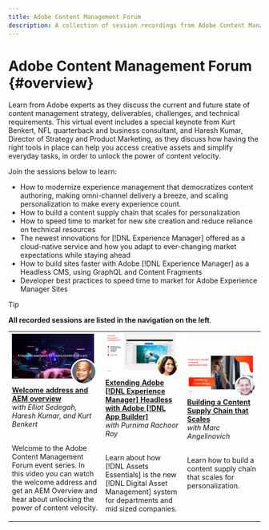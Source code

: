 ```yaml
---
title: Adobe Content Management Forum
description: A collection of session recordings from Adobe Content Management Forum
---
```

# Adobe Content Management Forum {#overview}

Learn from Adobe experts as they discuss the current and future state of content management strategy, deliverables, challenges, and technical requirements. This virtual event includes a special keynote from Kurt Benkert, NFL quarterback and business consultant, and Haresh Kumar, Director of Strategy and Product Marketing, as they discuss how having the right tools in place can help you access creative assets and simplify everyday tasks, in order to unlock the power of content velocity.

Join the sessions below to learn:

* How to modernize experience management that democratizes content authoring, making omni-channel delivery a breeze, and scaling personalization to make every experience count.
* How to build a content supply chain that scales for personalization
* How to speed time to market for new site creation and reduce reliance on technical resources
* The newest innovations for [!DNL Experience Manager] offered as a cloud-native service and how you adapt to ever-changing market expectations while staying ahead
* How to build sites faster with Adobe [!DNL Experience Manager] as a Headless CMS, using GraphQL and Content Fragments
* Developer best practices to speed time to market for Adobe Experience Manager Sites

>[!TIP]
>
>**All recorded sessions are listed in the navigation on the left**.

<table>
  <tr>
   <td>
      <a href="2022/welcome.md">
      <img alt="Welcome address and AEM overview" src="assets/welcome.png" >
      </a>
      <div>
         <a href="2022/welcome.md"><strong>Welcome address and AEM overview</strong></a>         
         <br/><em>with Elliot Sedegah, Haresh Kumar, and Kurt Benkert</em>
      </div>
      <p>
        <br/>
         Welcome to the Adobe Content Management Forum event series. In this video you can watch the welcome address and get an AEM Overview and hear about unlocking the power of content velocity.
      </p>
   </td>
   <td>
      <a href="2022/assets-for-all.md">
      <img alt="Assets for All" src="assets/assets-for-all.png" >
      </a>
      <div>
         <a href="2022/assets-for-all.md"><strong>Extending Adobe [!DNL Experience Manager] Headless with Adobe [!DNL App Builder]</strong></a>         
         <br/><em>with Purnima Rachoor Roy</em>
      </div>
      <p>
        <br/>
          Learn about how [!DNL Assets Essentials] is the new [!DNL Digital Asset Management] system for departments and mid sized companies.
      </p>
   </td>
   <td>
      <a href="2022/supply-chain.md">
      <img alt="Building a Content Supply Chain that Scales" src="assets/supply-chain.png"/ >
      </a>
      <div>
         <a href="2022/supply-chain.md"><strong>Building a Content Supply Chain that Scales</strong></a>         
         <br/><em>with  Marc Angelinovich</em>
      </div>
      <p>
        <br/>
         Learn how to build a content supply chain that scales for personalization.
      </p>
   </td>
  </tr>
</table>
